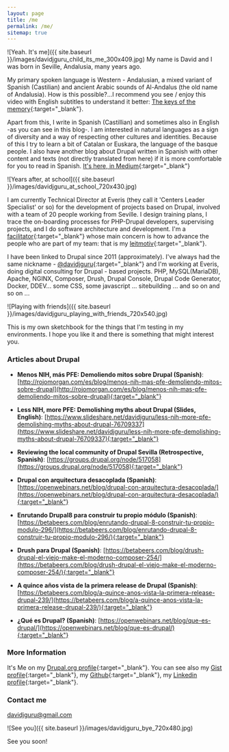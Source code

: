```yaml
---
layout: page
title: /me
permalink: /me/
sitemap: true
---
```

![Yeah. It's me]({{ site.baseurl }}/images/davidjguru_child_its_me_300x409.jpg) My name is David and I was born in Seville, Andalusia, many years ago.
 
My primary spoken language is Western - Andalusian, a mixed variant of Spanish (Castilian) and ancient Arabic sounds of Al-Andalus (the old name of Andalusia). 
How is this possible?...I recommend you see / enjoy this video with English subtitles to understand it better: [The keys of the memory](https://www.youtube.com/watch?v=zeUEQWhLgtg){:target="_blank"}.


Apart from this, I write in Spanish (Castillian) and sometimes also in English -as you can see in this blog-. 
I am interested in natural languages as a sign of diversity and a way of respecting other cultures and identities. 
Because of this I try to learn a bit of Catalan or Euskara, the language of the basque people. I also have another blog about Drupal written in Spanish with other content and texts (not directly translated from here) if it is more comfortable for you to read in Spanish. [It's here, in Medium](https://medium.com/@davidjguru){:target="_blank"}

![Years after, at school]({{ site.baseurl }}/images/davidjguru_at_school_720x430.jpg)


I am currently Technical Director at Everis (they call it 'Centers Leader Specialist' or so) for the development of projects based on Drupal, involved with a team of 20 people working from Seville. I design training plans, I trace the on-boarding processes for PHP-Drupal developers, supervising projects, and I do software architecture and development. I'm a [facilitator](https://dictionary.cambridge.org/es/diccionario/ingles/facilitator){:target="_blank"} whose main concern is how to advance the people who are part of my team: that is my [leitmotiv](https://dictionary.cambridge.org/es/diccionario/ingles/leitmotiv){:target="_blank"}.

I have been linked to Drupal since 2011 (approximately). I've always had the same nickname - [@davidjguru](https://twitter.com/davidjguru){:target="_blank"} and I'm  working at Everis, doing digital consulting for Drupal - based projects. PHP, MySQL(MariaDB), Apache, NGINX, Composer, Drush, Drupal Console, Drupal Code Generator, Docker, DDEV... some CSS, some javascript ... sitebuilding ... and so on and so on ...

![Playing with friends]({{ site.baseurl }}/images/davidjguru_playing_with_friends_720x540.jpg)


This is my own sketchbook for the things that I'm testing in my environments. I hope you like it and there is something that might interest you.

### Articles about Drupal

* **Menos NIH, más PFE: Demoliendo mitos sobre Drupal (Spanish)**: [http://rojomorgan.com/es/blog/menos-nih-mas-pfe-demoliendo-mitos-sobre-drupal](http://rojomorgan.com/es/blog/menos-nih-mas-pfe-demoliendo-mitos-sobre-drupal){:target="_blank"}

* **Less NIH, more PFE: Demolishing myths about Drupal (Slides, English)**: [https://www.slideshare.net/davidjguru/less-nih-more-pfe-demolishing-myths-about-drupal-76709337](https://www.slideshare.net/davidjguru/less-nih-more-pfe-demolishing-myths-about-drupal-76709337){:target="_blank"}

* **Reviewing the local community of Drupal Sevilla (Retrospective, Spanish)**: [https://groups.drupal.org/node/517058](https://groups.drupal.org/node/517058){:target="_blank"}

* **Drupal con arquitectura desacoplada (Spanish)**: [https://openwebinars.net/blog/drupal-con-arquitectura-desacoplada/](https://openwebinars.net/blog/drupal-con-arquitectura-desacoplada/){:target="_blank"}

* **Enrutando Drupal8 para construir tu propio módulo (Spanish)**: [https://betabeers.com/blog/enrutando-drupal-8-construir-tu-propio-modulo-296/](https://betabeers.com/blog/enrutando-drupal-8-construir-tu-propio-modulo-296/){:target="_blank"}

* **Drush para Drupal (Spanish)**: [https://betabeers.com/blog/drush-drupal-el-viejo-make-el-moderno-composer-254/](https://betabeers.com/blog/drush-drupal-el-viejo-make-el-moderno-composer-254/){:target="_blank"}

* **A quince años vista de la primera release de Drupal (Spanish)**: [https://betabeers.com/blog/a-quince-anos-vista-la-primera-release-drupal-239/](https://betabeers.com/blog/a-quince-anos-vista-la-primera-release-drupal-239/){:target="_blank"}

* **¿Qué es Drupal? (Spanish)**: [https://openwebinars.net/blog/que-es-drupal/](https://openwebinars.net/blog/que-es-drupal/){:target="_blank"}

### More Information

It's Me on my [Drupal.org profile](https://www.drupal.org/u/davidjguru){:target="_blank"}. You can see also my [Gist profile](https://gist.github.com/davidjguru){:target="_blank"}, my [Github](https://github.com/davidjguru){:target="_blank"}, my [Linkedin profile](https://www.linkedin.com/in/davidjguru){:target="_blank"}.

### Contact me

[davidjguru@gmail.com](mailto:davidjguru@gmail.com)

![See you]({{ site.baseurl }}/images/davidjguru_bye_720x480.jpg)

See you soon!
